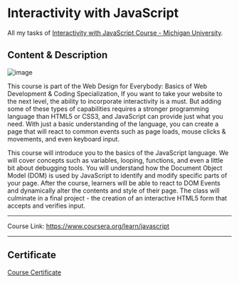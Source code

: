 # Interactivity with JavaScript

All my tasks of [Interactivity with JavaScript Course - Michigan University](https://www.coursera.org/learn/javascript).

## Content & Description

![image](https://user-images.githubusercontent.com/69651552/100527776-5e540f00-31de-11eb-885d-e92d0a1fc02f.png)  

This course is part of the Web Design for Everybody: Basics of Web Development & Coding Specialization, If you want to take your website to the next level, the ability to incorporate interactivity is a must. But adding some of these types of capabilities requires a stronger programming language than HTML5 or CSS3, and JavaScript can provide just what you need.  With just a basic understanding of the language, you can create a page that will react to common events such as page loads, mouse clicks & movements, and even keyboard input.      

This course will introduce you to the basics of the JavaScript language. We will cover concepts such as variables, looping, functions, and even a little bit about debugging tools.  You will understand how the Document Object Model (DOM) is used by JavaScript to identify and modify specific parts of your page. After the course, learners will be able to react to DOM Events and dynamically alter the contents and style of their page. The class will culminate in a  final project - the creation of an interactive HTML5 form that accepts and verifies input.

------------------

Course Link: https://www.coursera.org/learn/javascript

------------------

## Certificate

[Course Certificate](Certificate.pdf)
